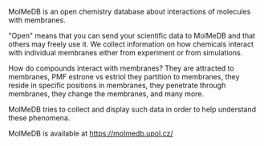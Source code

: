 MolMeDB is an open chemistry database about interactions of molecules with membranes.

"Open" means that you can send your scientific data to MolMeDB and that others may freely use it. We collect information on how chemicals interact with individual membranes either from experiment or from simulations. 

How do compounds interact with membranes?
They are attracted to membranes, PMF estrone vs estriol 
they partition to membranes,
they reside in specific positions in membranes,
they penetrate through membranes, 
they change the membranes,
and many more. 

MolMeDB tries to collect and display such data in order to help understand these phenomena.

MolMeDB is available at https://molmedb.upol.cz/
